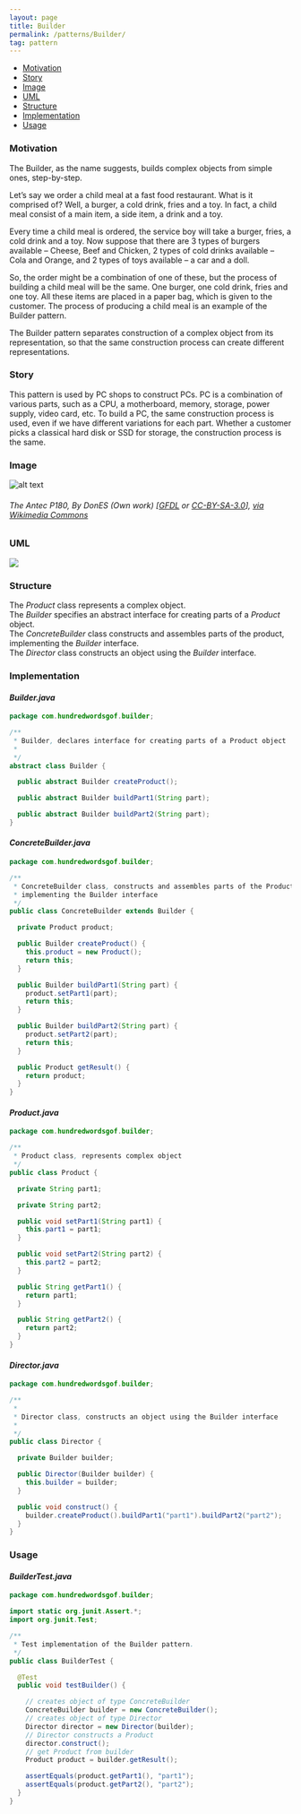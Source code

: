```yaml
---
layout: page
title: Builder
permalink: /patterns/Builder/
tag: pattern
---
```


* [Motivation](#Motivation)
* [Story](#Story)
* [Image](#Image)
* [UML](#UML)
* [Structure](#Structure)
* [Implementation](#Implementation)
* [Usage](#Usage)


###  <a id="Motivation"></a>Motivation 

The Builder, as the name suggests, builds complex objects from simple ones, step-by-step.


Let’s say we order a child meal at a fast food restaurant. What is it comprised of? Well, a burger, a cold drink, fries and a toy. 
In fact, a child meal consist of a main item, a side item, a drink and a toy.


Every time a child meal is ordered, the service boy will take a burger, fries, a cold drink and a toy. 
Now suppose that there are 3 types of burgers available – Cheese, Beef and Chicken, 2 types of cold drinks available – Cola and 
Orange, and 2 types of toys available – a car and a doll.


So, the order might be a combination of one of these, but the process of building a child meal will be the same. 
One burger, one cold drink, fries and one toy. All these items are placed in a paper bag, which is given to the customer. 
The process of producing a child meal is an example of the Builder pattern.


The Builder pattern separates construction of a complex object from its representation, so that the same construction process can create different representations.





###  <a id="Story"></a>Story 

This pattern is used by PC shops to construct PCs. 
PC is a combination of various parts, such as a CPU, a motherboard, memory, storage, power supply, video card, etc. 
To build a PC, the same construction process is used, even if we have different variations for each part. 
Whether a customer picks a classical hard disk or SSD for storage, the construction process is the same.





###  <a id="Image"></a>Image 


![alt text](http://www.design-patterns-stories.com/assets/img/image/builder.jpg "The Antec P180, a popular computer case, suitable for use as a silent PC")  
###### The Antec P180, By DonES (Own work) [<a href="http://www.gnu.org/copyleft/fdl.html">GFDL</a> or <a href="http://creativecommons.org/licenses/by-sa/3.0/">CC-BY-SA-3.0</a>], <a href="https://commons.wikimedia.org/wiki/File%3ASilent_PC-Antec_P180.JPG">via Wikimedia Commons</a>



###  <a id="UML"></a>UML
[![](http://www.design-patterns-stories.com/assets/img/uml/builder.png)](http://www.design-patterns-stories.com/assets/img/uml/builder.png)



###  <a id="Structure"></a>Structure 

The *Product* class represents a complex object.   
The *Builder* specifies an abstract interface for creating parts of a *Product* object.     
The *ConcreteBuilder* class constructs and assembles parts of the product, implementing the *Builder* interface.    
The *Director* class constructs an object using the *Builder* interface.

  


###  <a id="Implementation"></a>Implementation 

#### *Builder.java* 
```java 
package com.hundredwordsgof.builder;

/**
 * Builder, declares interface for creating parts of a Product object
 * 
 */
abstract class Builder {

  public abstract Builder createProduct();

  public abstract Builder buildPart1(String part);

  public abstract Builder buildPart2(String part);
}
```

#### *ConcreteBuilder.java* 
```java 
package com.hundredwordsgof.builder;

/**
 * ConcreteBuilder class, constructs and assembles parts of the Product by
 * implementing the Builder interface
 */
public class ConcreteBuilder extends Builder {

  private Product product;

  public Builder createProduct() {
    this.product = new Product();
    return this;
  }

  public Builder buildPart1(String part) {
    product.setPart1(part);
    return this;
  }

  public Builder buildPart2(String part) {
    product.setPart2(part);
    return this;
  }

  public Product getResult() {
    return product;
  }
}
```

#### *Product.java* 
```java 
package com.hundredwordsgof.builder;

/**
 * Product class, represents complex object
 */
public class Product {

  private String part1;

  private String part2;

  public void setPart1(String part1) {
    this.part1 = part1;
  }

  public void setPart2(String part2) {
    this.part2 = part2;
  }

  public String getPart1() {
    return part1;
  }

  public String getPart2() {
    return part2;
  }
}
```

#### *Director.java* 
```java 
package com.hundredwordsgof.builder;

/**
 * 
 * Director class, constructs an object using the Builder interface
 *
 */
public class Director {

  private Builder builder;

  public Director(Builder builder) {
    this.builder = builder;
  }

  public void construct() {
    builder.createProduct().buildPart1("part1").buildPart2("part2");
  }
}
```

###  <a id="Usage"></a>Usage 

#### *BuilderTest.java* 
```java 
package com.hundredwordsgof.builder;

import static org.junit.Assert.*;
import org.junit.Test;

/**
 * Test implementation of the Builder pattern.
 */
public class BuilderTest {

  @Test
  public void testBuilder() {

    // creates object of type ConcreteBuilder
    ConcreteBuilder builder = new ConcreteBuilder();
    // creates object of type Director
    Director director = new Director(builder);
    // Director constructs a Product
    director.construct();
    // get Product from builder
    Product product = builder.getResult();

    assertEquals(product.getPart1(), "part1");
    assertEquals(product.getPart2(), "part2");
  }
}
```

